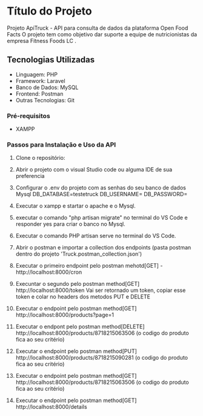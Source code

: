 # Título do Projeto

Projeto ApiTruck - API para consulta de dados da plataforma Open Food Facts
O projeto tem como objetivo dar suporte a equipe de nutricionistas da empresa Fitness Foods LC .

## Tecnologias Utilizadas

- Linguagem: PHP
- Framework: Laravel
- Banco de Dados: MySQL
- Frontend: Postman
- Outras Tecnologias: Git

### Pré-requisitos

- XAMPP

### Passos para Instalação e Uso da API

1. Clone o repositório:

2. Abrir o projeto com o visual Studio code ou alguma IDE de sua preferencia

3. Configurar o .env do projeto com as senhas do seu banco de dados Mysql
    DB_DATABASE=testetruck
    DB_USERNAME=
    DB_PASSWORD=

4. Executar o xampp e startar o apache e o Mysql.  

5. executar o comando "php artisan migrate" no terminal do VS Code e responder yes para criar o banco no Mysql.

6. Executar o comando PHP artisan serve no terminal do VS Code.

7. Abrir o postman e importar a collection dos endpoints (pasta postman dentro do projeto 'Truck.postman_collection.json')

8. Executar o primeiro endpoint pelo postman mehotd[GET] - http://localhost:8000/cron

9. Execuntar o segundo pelo postman method[GET] http://localhost:8000/token
    Vai ser retornado um token, copiar esse token e colar no headers dos metodos PUT e DELETE

10. Executar o endpoint pelo postman method[GET] http://localhost:8000/products?page=1  

11. Executar o endpont pelo postman method[DELETE] http://localhost:8000/products/8718215063506 (o codigo do produto fica ao seu critério)

12. Executar o endpoint pelo postman method[PUT] http://localhost:8000/products/8718215090281 (o codigo do produto fica ao seu critério) 

13. Executar o endpoint pelo postman method[GET] http://localhost:8000/products/8718215063506 (o codigo do produto fica ao seu critério) 

14. Executar o endpoint pelo postman method[GET] http://localhost:8000/details

